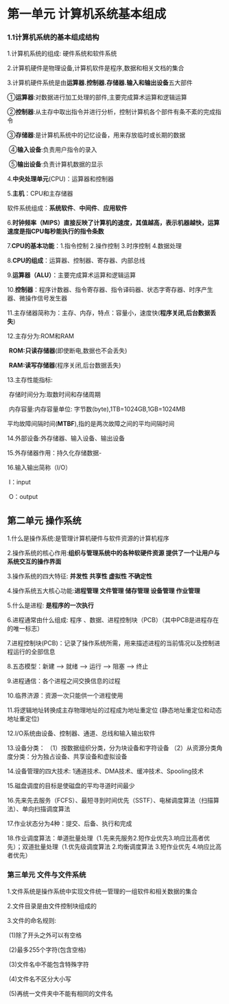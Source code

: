 # 第一单元 计算机系统基本组成

### 1.1计算机系统的基本组成结构

1.计算机系统的组成:	硬件系统和软件系统

2.计算机硬件是物理设备,计算机软件是程序,数据和相关文档的集合

3.计算机硬件系统是由**运算器.控制器.存储器.输入和输出设备**五大部件

​	①**运算器**:对数据进行加工处理的部件,主要完成算术运算和逻辑运算

​	②**控制器**:从主存中取出指令并进行分析，控制计算机各个部件有条不紊的完成指令

​	③**存储器**:是计算机系统中的记忆设备，用来存放临时或长期的数据  

​	④**输入设备**:负责用户指令的录入

​	⑤**输出设备**:负责计算机数据的显示

4.**中央处理单元**(CPU)：运算器和控制器

5.**主机**：CPU和主存储器

软件系统组成：**系统软件**、**中间件**、**应用软件**

6.**时钟频率（MIPS）直接反映了计算机的速度，其值越高，表示机器越快，运算速度是指CPU每秒能执行的指令条数**

7.**CPU的基本功能**：1.指令控制  2.操作控制  3.时序控制  4.数据处理

8.**CPU的组成**：运算器、控制器、寄存器、内部总线

9.**运算器（ALU）**：主要完成算术运算和逻辑运算

10.**控制器**：程序计数器、指令寄存器、指令译码器、状态字寄存器、时序产生器、微操作信号发生器

11.主存储器简称为：主存、内存，特点：容量小，速度快(**程序关闭,后台数据丢失**)

12.主存分为:ROM和RAM

​		**ROM:只读存储器**(即使断电,数据也不会丢失)

​		**RAM:读写存储器**(程序关闭,后台数据丢失)

13.主存性能指标:

​		存储时间分为:取数时间和存储周期

​		内存容量:内存容量单位: 字节数(byte),1TB=1024GB,1GB=1024MB

​		平均故障间隔时间(**MTBF**),指的是两次故障之间的平均间隔时间

14.外部设备:外存储器、输入设备、输出设备

15.外存储器作用：持久化存储数据-

16.输入输出简称（I/O）

​	I：input

​	O：output

## 第二单元 操作系统

1.什么是操作系统:是管理计算机硬件与软件资源的计算机程序

2.操作系统的核心作用:**组织与管理系统中的各种软硬件资源	提供了一个让用户与系统交互的操作界面**

3.操作系统的四大特征: **并发性 共享性 虚拟性 不确定性**

4.操作系统五大核心功能:**进程管理 文件管理 储存管理 设备管理 作业管理**

5.什么是进程: **是程序的一次执行**

6.进程通常由什么组成: 程序 、数据、进程控制块（PCB）（其中PCB是进程存在的唯一标志）

7.进程控制块(PCB)：记录了操作系统所需，用来描述进程的当前情况以及控制进程运行的全部信息

8.五态模型：新建 --> 就绪 --> 运行 --> 阻塞 --> 终止

9.进程通信：各个进程之间交换信息的过程

10.临界济源：资源一次只能供一个进程使用

11.将逻辑地址转换成主存物理地址的过程成为地址重定位 (静态地址重定位和动态地址重定位)

12.I/O系统由设备、控制器、通道、总线和输入输出软件

13.设备分类： （1）按数据组织分类，分为块设备和字符设备 （2）从资源分类角度分类：分为独占设备、共享设备和虚拟设备

14.设备管理的四大技术: 1通道技术、DMA技术、缓冲技术、Spooling技术

15.磁盘调度的目标是使磁盘的平均寻道时间最少

16.先来先去服务（FCFS）、最短寻到时间优先（SSTF）、电梯调度算法（扫描算法）、单向扫描调度算法

17.作业状态分为4种：提交、后备、执行和完成

18.作业调度算法：单道批量处理（1.先来先服务2.短作业优先3.响应比高者优先）；双道批量处理（1.优先级调度算法 2.均衡调度算法 3.短作业优先 4.响应比高者优先）

### 第三单元 文件与文件系统

1.文件系统是操作系统中实现文件统一管理的一组软件和相关数据的集合

2.文件目录是由文件控制块组成的

3.文件的命名规则:

​	(1)除了开头之外可以有空格

​	(2)最多255个字符(包含空格)

​	(3)文件名中不能包含特殊字符

​	(4)文件名不区分大小写

​	(5)再统一文件夹中不能有相同的文件名

